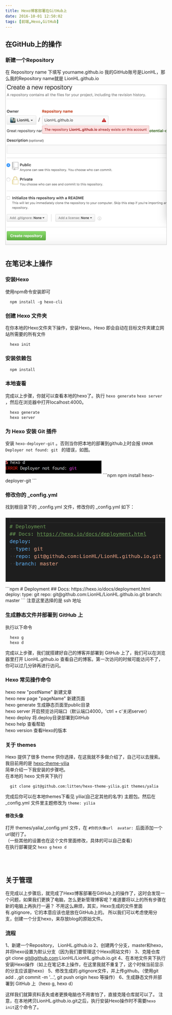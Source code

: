 ```yaml
---
title: Hexo博客部署在GitHub上
date: 2016-10-01 12:50:02
tags: [前端,Hexo,GitHub]
---
```


## 在GitHub上的操作
### 新建一个Repository
在 Repository name 下填写 yourname.github.io
我的GitHub账号是LionHL，那么我的Repository name就是 LionHL.github.io
<img src='/./images/img01.png' width='600' height='500' style='border: 1px solid #ccc;margin: 10px 0;'/>

## 在笔记本上操作
### 安装Hexo
使用npm命令安装即可

```npm
  npm install -g hexo-cli
```
<!--more--> 
### 创建 Hexo 文件夹
在你本地的Hexo文件夹下操作，安装Hexo。Hexo 即会自动在目标文件夹建立网站所需要的所有文件

```npm
  hexo init
```

### 安装依赖包

```npm
  npm install
```

### 本地查看
完成以上步骤，你就可以查看本地的hexo了。执行 `hexo generate`  `hexo server` ，然后在浏览器中打开localhost:4000。

```npm
  hexo generate
  hexo server
```

### 为 Hexo 安装 Git 插件
安装 `hexo-deployer-git` 。否则当你把本地的部署到github上时会报 `ERROR Deployer not found: git ` 的错误，如图。

<img src='/./images/img02.png' width='300' height='40' style='border: 1px solid #ccc;margin: 10px 0;'/>
```npm 
  npm install hexo-deployer-git
```

### 修改你的 _config.yml 
找到根目录下的 _config.yml 文件，修改你的 _config.yml 如下：

<img src='/./images/img03.png' width='500' height='200'  style='border: 1px solid #ccc;margin: 10px 0;'/>
```npm
  # Deployment
  ## Docs: https://hexo.io/docs/deployment.html
  deploy:
    type: git
    repo: git@github.com:LionHL/LionHL.github.io.git
    branch: master
```
注意这里选择的是 ssh 地址   
   
### 生成静态文件并部署到 GitHub 上
执行以下命令

```npm 
  hexo g
  hexo d
```
完成以上步骤，我们就搭建好自己的博客并部署到 GitHub 上了，我们可以在浏览器里打开 LionHL.github.io 查看自己的博客。第一次访问的时候可能访问不了，你可以过几分钟再进行访问。


### Hexo 常见操作命令
hexo new "postName" 新建文章   
hexo new page "pageName" 新建页面   
hexo generate 生成静态页面至public目录   
hexo server 开启预览访问端口（默认端口4000，'ctrl + c'关闭server）   
hexo deploy 将.deploy目录部署到GitHub   
hexo help   查看帮助   
hexo version  查看Hexo的版本


### 关于 themes
Hexo 提供了很多 theme 供你选择，在这我就不多做介绍了，自己可以去搜索。   
我目前用的是 <a href='https://github.com/litten/hexo-theme-yilia' target='_blank'>hexo-theme-yilia</a>   
简单介绍一下我安装的步骤吧。   
在本地的 hexo 文件夹下执行

```npm 
  git clone git@github.com:litten/hexo-theme-yilia.git themes/yalia
```
完成后你可以在本地themes下看见 yilia(自己定其他的名字) 主题包。然后在 _config.yml 文件里主题修改为 `theme: yilia`
#### 修改头像
打开 themes/yalia/_config.yml 文件，在 `#你的头像url  avatar: `后面添加一个url就行了。   
（一些其他的设置也在这个文件里面修改，具体的可以自己查看）  
在执行部署提交 `hexo g` `hexo d`
   
<br><br>
## 关于管理
在完成以上步骤后，就完成了Hexo博客部署在GitHub上的操作了，这时会发现一个问题，如果我们更换了电脑，怎么更新管理博客呢？难道要将以上的所有步骤在新的电脑上再执行一遍？
不用这么麻烦，其实，Hexo生成的文件里面有.gitignore，它的本意应该也是放在GitHub上的。
所以我们可以考虑使用分支，创建一个分支hexo，来存放blog的原始文件。

### 流程
1、新建一个Repository， LionHL.github.io
2、创建两个分支，master和hexo，并将hexo设置为默认分支（因为我们要管理这个Hexo网站文件）
3、克隆仓库 git clone git@github.com:LionHL/LionHL.github.io.git
4、在本地文件夹下执行安装Hexo操作（如上在笔记本上操作，在这里我就不重复了，这个时候当前显示的分支应该是hexo）
5、修改生成的.gitignore文件，并上传github。（使用git add . ,git commit -m '...', git push origin hexo 等操作）
6、生成静态文件并部署到 GitHub 上（hexo g, hexo d）

这样我们就算资料丢失或者更换电脑也不用害怕了，直接克隆仓库就可以了。
注意，在本地拷贝LionHL.github.io.git之后，执行安装Hexo操作时不需要`hexo init`这个命令了。